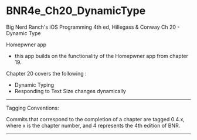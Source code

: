 BNR4e_Ch20_DynamicType
======================== 

Big Nerd Ranch's iOS Programming 4th ed, Hillegass & Conway
Ch 20 - Dynamic Type

Homepwner app 
- this app builds on the functionality of the Homepwner app from chapter 19.

Chapter 20 covers the following :

- Dynamic Typing 
- Responding to Text Size changes dynamically 

-----------------------------------
Tagging Conventions: 

Commits that correspond to the completion of a chapter are tagged 0.4.x, 
where x is the chapter number, and 4 represents the 4th edition of BNR. 

-----------------------------------
